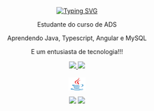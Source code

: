 <p align="center">
  <a href="https://git.io/typing-svg">
    <img src="https://readme-typing-svg.demolab.com?font=Fira+Code&weight=600&size=25&pause=1000&color=ffffff&random=false&width=435&height=40&lines=Hello+I'm+Leandro+Silva!+%E2%98%95%F0%9F%92%BB%F0%9F%8C%9" alt="Typing SVG">
  </a>
</p>

<div align="center">

 
Estudante do curso de ADS

Aprendendo Java, Typescript, Angular e MySQL

E um entusiasta de tecnologia!!!

</div>
<div align="center">
  <a href="https://github.com/cicerleandro">
  <img height="150em" src="https://github-readme-stats.vercel.app/api?username=ciceroleandro&show_icons=true&theme=dark&include_all_commits=true&count_private=true"/>
  <img height="150em" src="https://github-readme-stats.vercel.app/api/top-langs/?username=ciceroleandro&layout=compact&langs_count=7&theme=dark"/>
</div>

  <div style="display: inline_block" align="center"><br>
  <img align="center" alt="Java" height="30" width="40" src="https://raw.githubusercontent.com/devicons/devicon/master/icons/java/java-original.svg">
  
</div>
  <p></p>
  <div align="center"> 
  
  <a href = "mailto:ciceroleandro@gmail.com"><img src="https://img.shields.io/badge/Gmail-D14836?style=for-the-badge&logo=gmail&logoColor=white"></a>
  <a href="https://www.linkedin.com/in/leandrosilva1808/"><img src="https://img.shields.io/badge/-LinkedIn-%230077B5?style=for-the-badge&logo=linkedin&logoColor=white"></a> 
   
 
</div>
